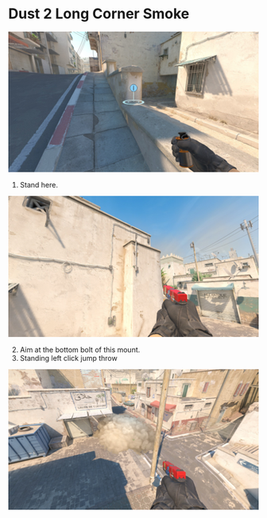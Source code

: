 # Dust 2 Long Corner Smoke

![Spot](./pos.jpg)

1. Stand here.

![Aim](./aim.jpg)

2. Aim at the bottom bolt of this mount.
3. Standing left click jump throw

![Result](./res.jpg)